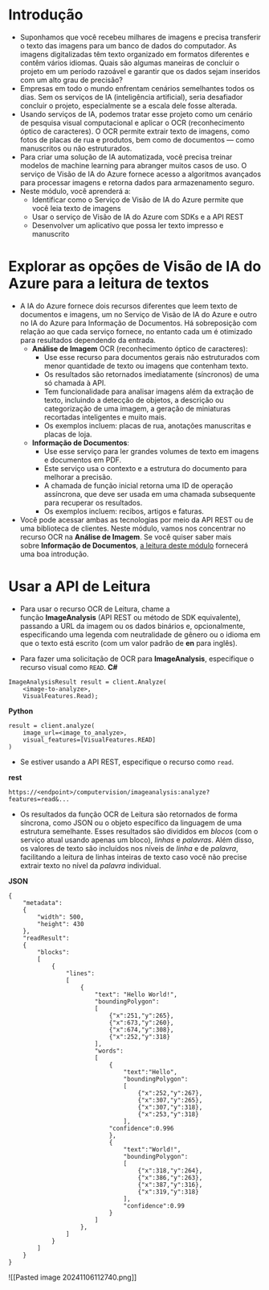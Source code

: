 # Introdução
- Suponhamos que você recebeu milhares de imagens e precisa transferir o texto das imagens para um banco de dados do computador. As imagens digitalizadas têm texto organizado em formatos diferentes e contêm vários idiomas. Quais são algumas maneiras de concluir o projeto em um período razoável e garantir que os dados sejam inseridos com um alto grau de precisão?
- Empresas em todo o mundo enfrentam cenários semelhantes todos os dias. Sem os serviços de IA (inteligência artificial), seria desafiador concluir o projeto, especialmente se a escala dele fosse alterada.
- Usando serviços de IA, podemos tratar esse projeto como um cenário de pesquisa visual computacional e aplicar o OCR (reconhecimento óptico de caracteres). O OCR permite extrair texto de imagens, como fotos de placas de rua e produtos, bem como de documentos — como manuscritos ou não estruturados.
- Para criar uma solução de IA automatizada, você precisa treinar modelos de machine learning para abranger muitos casos de uso. O serviço de Visão de IA do Azure fornece acesso a algoritmos avançados para processar imagens e retorna dados para armazenamento seguro.
- Neste módulo, você aprenderá a:
	- Identificar como o Serviço de Visão de IA do Azure permite que você leia texto de imagens
	- Usar o serviço de Visão de IA do Azure com SDKs e a API REST
	- Desenvolver um aplicativo que possa ler texto impresso e manuscrito
# Explorar as opções de Visão de IA do Azure para a leitura de textos
- A IA do Azure fornece dois recursos diferentes que leem texto de documentos e imagens, um no Serviço de Visão de IA do Azure e outro no IA do Azure para Informação de Documentos. Há sobreposição com relação ao que cada serviço fornece, no entanto cada um é otimizado para resultados dependendo da entrada.
	- **Análise de Imagem** OCR (reconhecimento óptico de caracteres):
	    - Use esse recurso para documentos gerais não estruturados com menor quantidade de texto ou imagens que contenham texto.
	    - Os resultados são retornados imediatamente (síncronos) de uma só chamada à API.
	    - Tem funcionalidade para analisar imagens além da extração de texto, incluindo a detecção de objetos, a descrição ou categorização de uma imagem, a geração de miniaturas recortadas inteligentes e muito mais.
	    - Os exemplos incluem: placas de rua, anotações manuscritas e placas de loja.
	- **Informação de Documentos**:
	    - Use esse serviço para ler grandes volumes de texto em imagens e documentos em PDF.
	    - Este serviço usa o contexto e a estrutura do documento para melhorar a precisão.
	    - A chamada de função inicial retorna uma ID de operação assíncrona, que deve ser usada em uma chamada subsequente para recuperar os resultados.
	    - Os exemplos incluem: recibos, artigos e faturas.
- Você pode acessar ambas as tecnologias por meio da API REST ou de uma biblioteca de clientes. Neste módulo, vamos nos concentrar no recurso OCR na **Análise de Imagem**. Se você quiser saber mais sobre **Informação de Documentos**, [a leitura deste módulo](https://learn.microsoft.com/pt-br/training/modules/use-prebuilt-form-recognizer-models/) fornecerá uma boa introdução.
# Usar a API de Leitura
- Para usar o recurso OCR de Leitura, chame a função **ImageAnalysis** (API REST ou método de SDK equivalente), passando a URL da imagem ou os dados binários e, opcionalmente, especificando uma legenda com neutralidade de gênero ou o idioma em que o texto está escrito (com um valor padrão de **en** para inglês).

- Para fazer uma solicitação de OCR para **ImageAnalysis**, especifique o recurso visual como `READ`.
**C#**
```
ImageAnalysisResult result = client.Analyze(
    <image-to-analyze>,
    VisualFeatures.Read);
```

**Python**
```
result = client.analyze(
    image_url=<image_to_analyze>,
    visual_features=[VisualFeatures.READ]
)
```

- Se estiver usando a API REST, especifique o recurso como `read`.

**rest**
```
https://<endpoint>/computervision/imageanalysis:analyze?features=read&...
```

- Os resultados da função OCR de Leitura são retornados de forma síncrona, como JSON ou o objeto específico da linguagem de uma estrutura semelhante. Esses resultados são divididos em _blocos_ (com o serviço atual usando apenas um bloco), _linhas_ e _palavras_. Além disso, os valores de texto são incluídos nos níveis de _linha_ e de _palavra_, facilitando a leitura de linhas inteiras de texto caso você não precise extrair texto no nível da _palavra_ individual.

**JSON**
```
{
    "metadata":
    {
        "width": 500,
        "height": 430
    },
    "readResult":
    {
        "blocks":
        [
            {
                "lines":
                [
                    {
                        "text": "Hello World!",
                        "boundingPolygon":
                        [
                            {"x":251,"y":265},
                            {"x":673,"y":260},
                            {"x":674,"y":308},
                            {"x":252,"y":318}
                        ],
                        "words":
                        [
                            {
                                "text":"Hello",
                                "boundingPolygon":
                                [
                                    {"x":252,"y":267},
                                    {"x":307,"y":265},
                                    {"x":307,"y":318},
                                    {"x":253,"y":318}
                                ],
                            "confidence":0.996
                            },
                            {
                                "text":"World!",
                                "boundingPolygon":
                                [
                                    {"x":318,"y":264},
                                    {"x":386,"y":263},
                                    {"x":387,"y":316},
                                    {"x":319,"y":318}
                                ],
                                "confidence":0.99
                            }
                        ]
                    },
                ]
            }
        ]
    }
}
```

![[Pasted image 20241106112740.png]]
